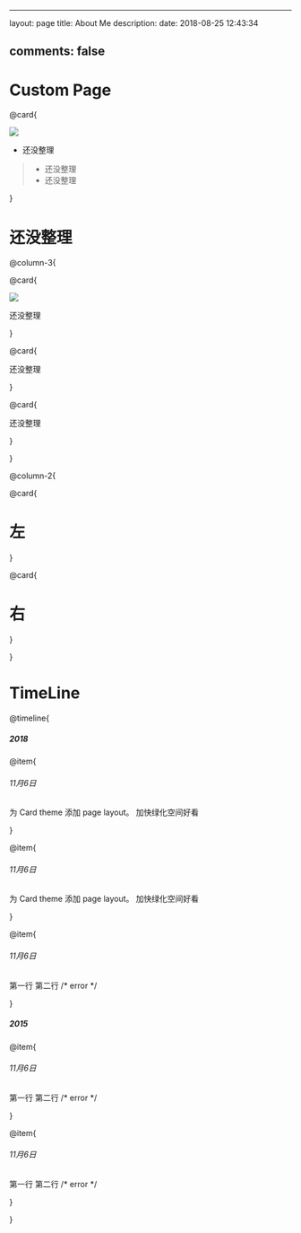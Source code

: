 ﻿---

layout: page
title: About
 Me
description: 
date: 2018-08-25 12:43:34

comments: false
---


# Custom Page
@card{

![](https://placekitten.com/1000/287) 

* 还没整理
>- 还没整理
>- 还没整理

}

# 还没整理

@column-3{

@card{

![](https://placekitten.com/100/100)

还没整理

}
 
@card{

还没整理

}

@card{

还没整理

}

}

@column-2{

@card{

# 左

}

@card{

# 右

}

}

# TimeLine

@timeline{

##### 2018

@item{
###### 11月6日

为 Card theme 添加 page layout。
加快绿化空间好看

}

@item{
###### 11月6日

为 Card theme 添加 page layout。
加快绿化空间好看

}

@item{
###### 11月6日

第一行
第二行 /* error */

}


##### 2015

@item{
###### 11月6日

第一行
第二行 /* error */

}

@item{
###### 11月6日

第一行
第二行 /* error */

}

}